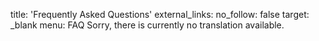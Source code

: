 title: 'Frequently Asked Questions'
external_links:
    no_follow: false
    target: _blank
menu: FAQ
Sorry, there is currently no translation available.
